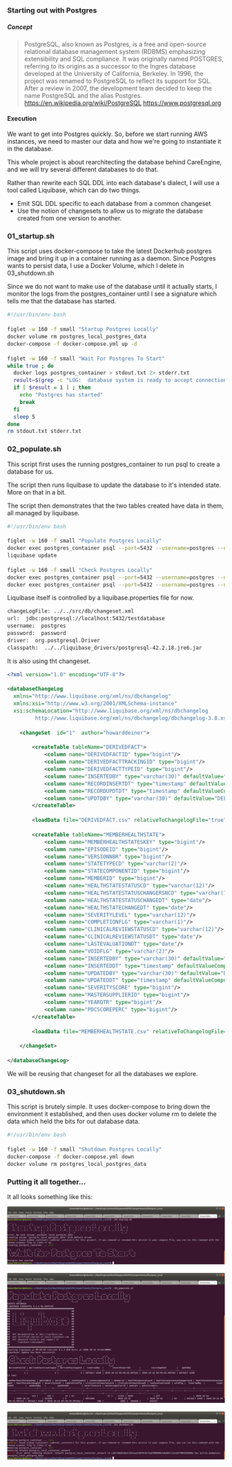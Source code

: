 ### Starting out with Postgres

##### Concept

> PostgreSQL, also known as Postgres, is a free and open-source relational database management system (RDBMS) emphasizing extensibility and SQL compliance. It was originally named POSTGRES, referring to its origins as a successor to the Ingres database developed at the University of California, Berkeley. In 1996, the project was renamed to PostgreSQL to reflect its support for SQL. After a review in 2007, the development team decided to keep the name PostgreSQL and the alias Postgres.
> https://en.wikipedia.org/wiki/PostgreSQL
> https://www.postgresql.org

#### Execution

We want to get into Postgres quickly.  So, before we start running AWS instances, we need to master our data and how we're going to instantiate it in the database.

This whole project is about rearchitecting the database behind CareEngine, and we will try several different databases to do that.

Rather than rewrite each SQL DDL into each database's dialect, I will use a tool called Liquibase, which can do two things.
<UL>
<LI>Emit SQL DDL specific to each database from a common changeset</LI>
<LI>Use the notion of changesets to allow us to migrate the database created from one version to another.</LI>
</UL>

### 01_startup.sh
This script uses docker-compose to take the latest Dockerhub postgres image and bring it up in a container running as a daemon.  Since Postgres wants to persist data, I use a Docker Volume, which I delete in 03_shutdown.sh

Since we do not want to make use of the database until it actually starts, I monitor the logs from the postgres_container until I see a signature which tells me that the database has started.
```bash
#!/usr/bin/env bash

figlet -w 160 -f small "Startup Postgres Locally"
docker volume rm postgres_local_postgres_data
docker-compose -f docker-compose.yml up -d

figlet -w 160 -f small "Wait For Postgres To Start"
while true ; do
  docker logs postgres_container > stdout.txt 2> stderr.txt
  result=$(grep -c "LOG:  database system is ready to accept connections" stderr.txt)
  if [ $result = 1 ] ; then
    echo "Postgres has started"
    break
  fi
  sleep 5
done
rm stdout.txt stderr.txt
```
### 02_populate.sh
This script first uses the running postgres_container to run psql to create a database for us.

The script then runs liquibase to update the database to it's intended state.  More on that in a bit.

The script then demonstrates that the two tables created have data in them, all managed by liquibase.
```bash
#!/usr/bin/env bash

figlet -w 160 -f small "Populate Postgres Locally"
docker exec postgres_container psql --port=5432 --username=postgres --no-password -c 'create database testdatabase;'
liquibase update

figlet -w 160 -f small "Check Postgres Locally"
docker exec postgres_container psql --port=5432 --username=postgres --no-password -d testdatabase -c 'select * from DERIVEDFACT;'
docker exec postgres_container psql --port=5432 --username=postgres --no-password -d testdatabase -c 'select * from MEMBERHEALTHSTATE;'
```
Liquibase itself is controlled by a liquibase.properties file for now.
```bash
changeLogFile: ../../src/db/changeset.xml
url:  jdbc:postgresql://localhost:5432/testdatabase
username:  postgres
password:  password
driver:  org.postgresql.Driver
classpath:  ../../liquibase_drivers/postgresql-42.2.18.jre6.jar
```
It is also using tht changeset.
```xml
<?xml version="1.0" encoding="UTF-8"?>

<databaseChangeLog
  xmlns="http://www.liquibase.org/xml/ns/dbchangelog"
  xmlns:xsi="http://www.w3.org/2001/XMLSchema-instance"
  xsi:schemaLocation="http://www.liquibase.org/xml/ns/dbchangelog
         http://www.liquibase.org/xml/ns/dbchangelog/dbchangelog-3.8.xsd">

    <changeSet  id="1"  author="howarddeiner">

        <createTable tableName="DERIVEDFACT">
            <column name="DERIVEDFACTID" type="bigint"/>
            <column name="DERIVEDFACTTRACKINGID" type="bigint"/>
            <column name="DERIVEDFACTTYPEID" type="bigint"/>
            <column name="INSERTEDBY" type="varchar(30)" defaultValue="DEFAULT USER"/>
            <column name="RECORDINSERTDT" type="timestamp" defaultValueComputed="CURRENT_TIMESTAMP"/>
            <column name="RECORDUPDTDT" type="timestamp" defaultValueComputed="CURRENT_TIMESTAMP"/>
            <column name="UPDTDBY" type="varchar(30)" defaultValue="DEFAULT USER"/>
        </createTable>

        <loadData file="DERIVEDFACT.csv" relativeToChangelogFile="true" tableName="DERIVEDFACT"/>

        <createTable tableName="MEMBERHEALTHSTATE">
            <column name="MEMBERHEALTHSTATESKEY" type="bigint"/>
            <column name="EPISODEID" type="bigint"/>
            <column name="VERSIONNBR" type="bigint"/>
            <column name="STATETYPECD" type="varchar(2)"/>
            <column name="STATECOMPONENTID" type="bigint"/>
            <column name="MEMBERID" type="bigint"/>
            <column name="HEALTHSTATESTATUSCD" type="varchar(12)"/>
            <column name="HEALTHSTATESTATUSCHANGERSNCD" type="varchar(12)"/>
            <column name="HEALTHSTATESTATUSCHANGEDT" type="date"/>
            <column name="HEALTHSTATECHANGEDT" type="date"/>
            <column name="SEVERITYLEVEL" type="varchar(12)"/>
            <column name="COMPLETIONFLG" type="varchar(1)"/>
            <column name="CLINICALREVIEWSTATUSCD" type="varchar(12)"/>
            <column name="CLINICALREVIEWSTATUSDT" type="date"/>
            <column name="LASTEVALUATIONDT" type="date"/>
            <column name="VOIDFLG" type="varchar(2)"/>
            <column name="INSERTEDBY" type="varchar(30)" defaultValue="DEFAULT USER"/>
            <column name="INSERTEDDT" type="timestamp" defaultValueComputed="CURRENT_TIMESTAMP"/>
            <column name="UPDATEDBY" type="varchar(30)" defaultValue="DEFAULT USER"/>
            <column name="UPDATEDDT" type="timestamp" defaultValueComputed="CURRENT_TIMESTAMP"/>
            <column name="SEVERITYSCORE" type="bigint"/>
            <column name="MASTERSUPPLIERID" type="bigint"/>
            <column name="YEARQTR" type="bigint"/>
            <column name="PDCSCOREPERC" type="bigint"/>
        </createTable>

        <loadData file="MEMBERHEALTHSTATE.csv" relativeToChangelogFile="true" tableName="MEMBERHEALTHSTATE"/>

    </changeSet>

</databaseChangeLog>
```
We will be reusing that changeset for all the databases we explore.

### 03_shutdown.sh
This script is brutely simple.  It uses docker-compose to bring down the environment it established, and then uses docker volume rm to delete the data which held the bits for out database data.

```bash
#!/usr/bin/env bash

figlet -w 160 -f small "Shutdown Postgres Locally"
docker-compose -f docker-compose.yml down
docker volume rm postgres_local_postgres_data
```

### Putting it all together...

It all looks something like this:

![01_startup](README_assets/01_startup.png)\
<BR />
![02_populate](README_assets/02_populate.png)\
<BR />
![03_shutdown](README_assets/03_shutdown.png)\
<BR />

